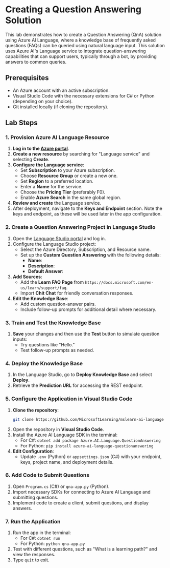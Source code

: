 # Creating a Question Answering Solution

This lab demonstrates how to create a Question Answering (QnA) solution using Azure AI Language, where a knowledge base of frequently asked questions (FAQs) can be queried using natural language input. This solution uses Azure AI's Language service to integrate question-answering capabilities that can support users, typically through a bot, by providing answers to common queries.

## Prerequisites

- An Azure account with an active subscription.
- Visual Studio Code with the necessary extensions for C# or Python (depending on your choice).
- Git installed locally (if cloning the repository).

## Lab Steps

### 1. Provision Azure AI Language Resource

1. **Log in to the [Azure portal](https://portal.azure.com)**.
2. **Create a new resource** by searching for "Language service" and selecting **Create**.
3. **Configure the Language service**:
   - Set **Subscription** to your Azure subscription.
   - Choose **Resource Group** or create a new one.
   - Set **Region** to a preferred location.
   - Enter a **Name** for the service.
   - Choose the **Pricing Tier** (preferably F0).
   - Enable **Azure Search** in the same global region.
4. **Review and create** the Language service.
5. After deployment, navigate to the **Keys and Endpoint** section. Note the keys and endpoint, as these will be used later in the app configuration.

### 2. Create a Question Answering Project in Language Studio

1. Open the [Language Studio portal](https://language.cognitive.azure.com/) and log in.
2. Configure the Language Studio project:
   - Select the Azure Directory, Subscription, and Resource name.
   - Set up the **Custom Question Answering** with the following details:
     - **Name**:  
     - **Description**: 
     - **Default Answer**: 
3. **Add Sources**:
   - Add the **Learn FAQ Page** from `https://docs.microsoft.com/en-us/learn/support/faq`.
   - Import **Chit Chat** for friendly conversation responses.
4. **Edit the Knowledge Base**:
   - Add custom question-answer pairs.
   - Include follow-up prompts for additional detail where necessary.

### 3. Train and Test the Knowledge Base

1. **Save** your changes and then use the **Test** button to simulate question inputs:
   - Try questions like "Hello."
   - Test follow-up prompts as needed.

### 4. Deploy the Knowledge Base

1. In the Language Studio, go to **Deploy Knowledge Base** and select **Deploy**.
2. Retrieve the **Prediction URL** for accessing the REST endpoint.

### 5. Configure the Application in Visual Studio Code

1. **Clone the repository**:
   ```bash
   git clone https://github.com/MicrosoftLearning/mslearn-ai-language
   ```
2. Open the repository in **Visual Studio Code**.
3. Install the Azure AI Language SDK in the terminal:
   - For C#: `dotnet add package Azure.AI.Language.QuestionAnswering`
   - For Python: `pip install azure-ai-language-questionanswering`
4. **Edit Configuration**:
   - Update `.env` (Python) or `appsettings.json` (C#) with your endpoint, keys, project name, and deployment details.

### 6. Add Code to Submit Questions

1. Open `Program.cs` (C#) or `qna-app.py` (Python).
2. Import necessary SDKs for connecting to Azure AI Language and submitting questions.
3. Implement code to create a client, submit questions, and display answers.

### 7. Run the Application

1. Run the app in the terminal:
   - For C#: `dotnet run`
   - For Python: `python qna-app.py`
2. Test with different questions, such as "What is a learning path?" and view the responses.
3. Type `quit` to exit.
